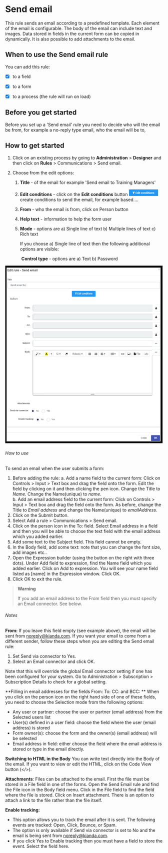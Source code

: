 # Send email #

This rule sends an email according to a predefined template.  Each element of the email is configurable.  The body of the email can include text and images.  Data stored in fields in the current form can be copied in dynamically.  It is also possible to add attachments to the email.



## When to use the Send email rule

You can add this rule:

- [x] to a field
- [x] to a form 
- [x] to a process (the rule will run on load)



## Before you get started ##

Before you set up a 'Send email' rule you need to decide who will the email be from, for example a no-reply type email, who the email will be to, 



## **How to get started**

1. Click on an existing process by going to **Administration** > **Designer** and then click on **Rules** > Communications > Send email. 

2. Choose from the edit options:

   1. **Title** - of the email for example 'Send email to Training Managers'

   2. **Edit conditions** - click on the **Edit conditions** button ![Edit conditions button](images/editconditions.png) create conditions to send the email, for example based....

   3. **From** - who the email is from, click on Person button 

   4. **Help text** - information to help the form user

   5. **Mode** - options are a) Single line of text b) Multiple lines of text c) Rich text

      If you choose a) Single line of text then the following additional options are visible:

      ​		**Control type** - options are a) Text b) Password

![Send email rule dialog box](images/sendemail.png)



###### How to use
To send an email when the user submits a form:
1. Before adding the rule: 
   a. Add a name field to the current form: Click on Controls > Input > Text box and drag the field onto the form.  Edit the field by clicking on it and then clicking the pen icon. Change the Title to *Name*.  Change the Name(unique) to *name*.  
   b. Add an email address field to the current form: Click on Controls > Input > Text box and drag the field onto the form.  As before, change the Title to *Email address* and change the Name(unique) to *emailAddress*.  
2. Click on the Submit button.
3. Select Add a rule > Communications  > Send email.
4. Click on the person icon in the To: field.  Select Email address in a field and then you will be able to choose the text field with the email address which you added earlier.
5. Add some text to the Subject field. This field cannot be empty.
6. In the Body field, add some text: note that you can change the font size, add images etc.. 
7. Open the Expression builder (using the button on the right with three dots). Under Add field to expression, find the Name field which you added earlier.  Click on Add to expression.  You will see your name field listed as [name] in the Expression window.  Click OK.
8. Click OK to exit the rule. 

> **Warning** 
>
> If you add an email address to the From field then you must specify an Email connector.  See below.

###### Notes

**From:** If you leave this field empty (see example above), the email will be sent from noreply@kianda.com.  If you want your email to come from a different sender, follow these steps when you are editing the Send email rule:

1. Set Send via connector to Yes.  
2. Select an Email connector and click OK.

Note that this will override the global Email connector setting if one has been configured for your system.  Go to Administration > Subscription > Subscription Details to check for a global setting. 

**Filling in email addresses for the fields From: To: CC: and BCC: **
When you click on the person icon on the right hand side of one of these fields, you need to choose the Selection mode from the following options:
* Any user or partner: choose the user or partner (email address) from the Selected users list
* User(s) defined in a user field: choose the field where the user (email address) is stored
* Form owner(s): choose the form and the owner(s) (email address) will be selected
* Email address in field: either choose the field where the email address is stored or type in the email directly.

**Switching to HTML in the Body**
You can write text directly into the Body of the email.  If you want to view or edit the HTML, click on the Code View button (</>).  


**Attachments**: Files can be attached to the email.  First the file must be stored in a File field in one of the forms.  Open the Send Email rule and find the File icon in the Body field menu.  Click in the File field to find the field where the file is stored. Click on Insert attachment.  There is an option to attach a link to the file rather than the file itself.

**Enable tracking:** 
* This option allows you to track the email after it is sent. The following events are tracked: Open, Click, Bounce, or Spam.  
* The option is only available if Send via connector is set to No and the email is being sent from noreply@kianda.com. 
* If you click Yes to Enable tracking then you must have a field to store the event.  Select the field here.  